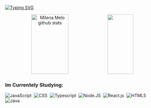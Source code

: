 
[![Typing SVG](https://readme-typing-svg.herokuapp.com/?color=fdffa1&size=35&center=true&vCenter=true&width=1000&lines=HI!,+I'm+Milena+Melo;I'm+an+Information+Systems+student;Be+Welcome!+:%29)](https://git.io/typing-svg)

<div align="center">  
  <img width="49%" height="195px" src="https://github-readme-stats.vercel.app/api?username=meloMilena&show_icons=true&count_private=true&hide_border=true&title_color=00d5e0&icon_color=fdffa1&text_color=0e7eed&bg_color=0d1117" alt="Milena Melo github stats" /> 
  <img width="41%" height="195px" src="https://github-readme-stats.vercel.app/api/top-langs/?username=meloMilena&layout=compact&hide_border=true&title_color=00d5e0&text_color=fdffa1&bg_color=0d1117" />
</div>


### Im Currentely Studying:
![JavaScript](https://img.shields.io/badge/-JavaScript-0D1117?style=for-the-badge&logo=javascript&labelColor=0D1117)&nbsp;
![CSS](https://img.shields.io/badge/-CSS-0D1117?style=for-the-badge&logo=CSS3&logoColor=1572B6&labelColor=0D1117)&nbsp;
![Typescript](https://img.shields.io/badge/-Typescript-0D1117?style=for-the-badge&logo=typescript&labelColor=0D1117&textColor=0D1117)&nbsp;
![Node.JS](https://img.shields.io/badge/-Node.JS-0D1117?style=for-the-badge&logo=node.js&labelColor=0D1117&textColor=0D1117)&nbsp;
![React.js](https://img.shields.io/badge/-React.js-0D1117?style=for-the-badge&logo=react&labelColor=0D1117)&nbsp;
![HTML5](https://img.shields.io/badge/-HTML5-0D1117?style=for-the-badge&logo=html5&logoColor=0D1117&textColor=0D1117)&nbsp;
![Java](https://img.shields.io/badge/-java-0D1117?style=for-the-badge&logo=openjdk&labelColor=0D1117&textColor=0D1117)&nbsp;



